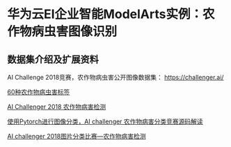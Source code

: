 # 华为云EI企业智能ModelArts实例：农作物病虫害图像识别
## 数据集介绍及扩展资料

AI Challenge 2018竞赛，农作物病虫害公开图像数据集： https://challenger.ai/

[60种农作物病虫害标签](https://github.com/xungeer29/AI-Challenger-Plant-Disease-Recognition/blob/master/README.md)

[AI Challenger 2018 农作物病害检测](https://ruby.ctolib.com/article/comments/104113)

[使用Pytorch进行图像分类，AI challenger 农作物病害分类竞赛源码解读](https://www.cnblogs.com/ywheunji/p/10118708.html)

[AI challenger 2018图片分类比赛—农作物病害检测](https://blog.csdn.net/JinbaoSite/article/details/85037445)

